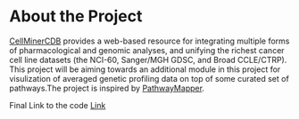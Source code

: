 # About the Project

[CellMinerCDB](https://discover.nci.nih.gov/rsconnect/cellminercdb/) provides a web-based resource for integrating multiple forms of pharmacological and genomic analyses, and unifying the richest cancer cell line datasets (the NCI-60, Sanger/MGH GDSC, and Broad CCLE/CTRP).
This project will be aiming towards an additional module in this project for visulization of averaged genetic profiling data on top of some curated set of pathways.The project is inspired by [PathwayMapper](https://www.pathwaymapper.org/#).

Final Link to the code
[Link](https://github.com/sidd-2203/cellminercdb/tree/GSoC-Staging)
